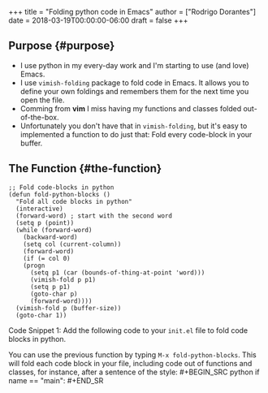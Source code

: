+++
title = "Folding python code in Emacs"
author = ["Rodrigo Dorantes"]
date = 2018-03-19T00:00:00-06:00
draft = false
+++

## Purpose {#purpose}

-   I use python in my every-day work and I'm starting to use (and
    love) Emacs.
-   I use `vimish-folding` package to fold code in Emacs. It allows you
    to define your own foldings and remembers them for the next time you
    open the file.
-   Comming from **vim** I miss having my functions and classes folded out-of-the-box.
-   Unfortunately you don't have that in `vimish-folding`, but it's
    easy to implemented a function to do just that: Fold every code-block in
    your buffer.


## The Function {#the-function}

```emacs-lisp
;; Fold code-blocks in python
(defun fold-python-blocks ()
  "Fold all code blocks in python"
  (interactive)
  (forward-word) ; start with the second word
  (setq p (point))
  (while (forward-word)
    (backward-word)
    (setq col (current-column))
    (forward-word)
    (if (= col 0)
	(progn
	  (setq p1 (car (bounds-of-thing-at-point 'word)))
	  (vimish-fold p p1)
	  (setq p p1)
	  (goto-char p)
	  (forward-word))))
  (vimish-fold p (buffer-size))
  (goto-char 1))
```

<div class="src-block-caption">
  <span class="src-block-number">Code Snippet 1</span>:
  Add the following code to your <code>init.el</code> file to fold code blocks in python.
</div>

You can use the previous function by typing `M-x
  fold-python-blocks`. This will fold each code block in your file,
including code out of functions and classes, for instance, after a
sentence of the style:
\#+BEGIN\_SRC python
if <span class="underline"><span class="underline">name</span></span> == "<span class="underline"><span class="underline">main</span></span>":
\#+END\_SR
